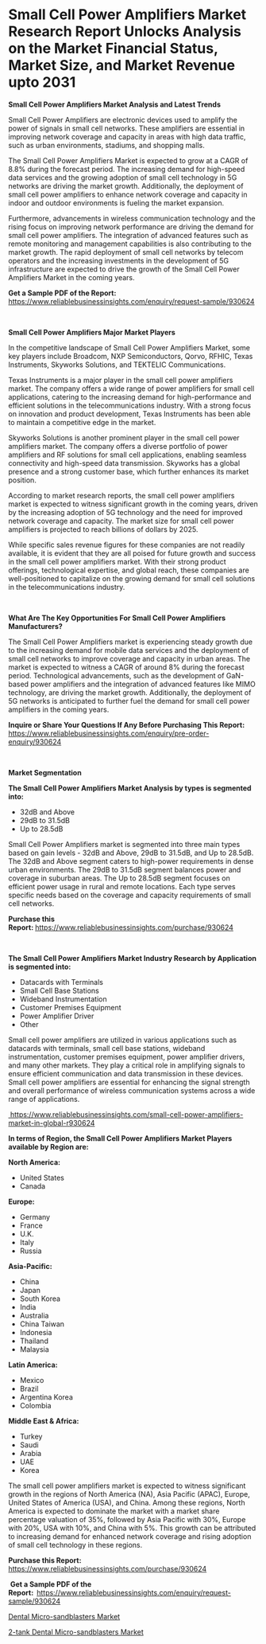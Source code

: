 <p><h1>Small Cell Power Amplifiers Market Research Report Unlocks Analysis on the Market Financial Status, Market Size, and Market Revenue upto 2031</h1></p><p><strong>Small Cell Power Amplifiers Market Analysis and Latest Trends</strong></p>
<p><p>Small Cell Power Amplifiers are electronic devices used to amplify the power of signals in small cell networks. These amplifiers are essential in improving network coverage and capacity in areas with high data traffic, such as urban environments, stadiums, and shopping malls.</p><p>The Small Cell Power Amplifiers Market is expected to grow at a CAGR of 8.8% during the forecast period. The increasing demand for high-speed data services and the growing adoption of small cell technology in 5G networks are driving the market growth. Additionally, the deployment of small cell power amplifiers to enhance network coverage and capacity in indoor and outdoor environments is fueling the market expansion.</p><p>Furthermore, advancements in wireless communication technology and the rising focus on improving network performance are driving the demand for small cell power amplifiers. The integration of advanced features such as remote monitoring and management capabilities is also contributing to the market growth. The rapid deployment of small cell networks by telecom operators and the increasing investments in the development of 5G infrastructure are expected to drive the growth of the Small Cell Power Amplifiers Market in the coming years.</p></p>
<p><strong>Get a Sample PDF of the Report:&nbsp;</strong> <a href="https://www.reliablebusinessinsights.com/enquiry/request-sample/930624">https://www.reliablebusinessinsights.com/enquiry/request-sample/930624</a></p>
<p>&nbsp;</p>
<p><strong>Small Cell Power Amplifiers Major Market Players</strong></p>
<p><p>In the competitive landscape of Small Cell Power Amplifiers Market, some key players include Broadcom, NXP Semiconductors, Qorvo, RFHIC, Texas Instruments, Skyworks Solutions, and TEKTELIC Communications. </p><p>Texas Instruments is a major player in the small cell power amplifiers market. The company offers a wide range of power amplifiers for small cell applications, catering to the increasing demand for high-performance and efficient solutions in the telecommunications industry. With a strong focus on innovation and product development, Texas Instruments has been able to maintain a competitive edge in the market. </p><p>Skyworks Solutions is another prominent player in the small cell power amplifiers market. The company offers a diverse portfolio of power amplifiers and RF solutions for small cell applications, enabling seamless connectivity and high-speed data transmission. Skyworks has a global presence and a strong customer base, which further enhances its market position. </p><p>According to market research reports, the small cell power amplifiers market is expected to witness significant growth in the coming years, driven by the increasing adoption of 5G technology and the need for improved network coverage and capacity. The market size for small cell power amplifiers is projected to reach billions of dollars by 2025.</p><p>While specific sales revenue figures for these companies are not readily available, it is evident that they are all poised for future growth and success in the small cell power amplifiers market. With their strong product offerings, technological expertise, and global reach, these companies are well-positioned to capitalize on the growing demand for small cell solutions in the telecommunications industry.</p></p>
<p>&nbsp;</p>
<p><strong>What Are The Key Opportunities For Small Cell Power Amplifiers Manufacturers?</strong></p>
<p><p>The Small Cell Power Amplifiers market is experiencing steady growth due to the increasing demand for mobile data services and the deployment of small cell networks to improve coverage and capacity in urban areas. The market is expected to witness a CAGR of around 8% during the forecast period. Technological advancements, such as the development of GaN-based power amplifiers and the integration of advanced features like MIMO technology, are driving the market growth. Additionally, the deployment of 5G networks is anticipated to further fuel the demand for small cell power amplifiers in the coming years.</p></p>
<p><strong>Inquire or Share Your Questions If Any Before Purchasing This Report:</strong> <a href="https://www.reliablebusinessinsights.com/enquiry/pre-order-enquiry/930624">https://www.reliablebusinessinsights.com/enquiry/pre-order-enquiry/930624</a></p>
<p>&nbsp;</p>
<p><strong>Market Segmentation</strong></p>
<p><strong>The Small Cell Power Amplifiers Market Analysis by types is segmented into:</strong></p>
<p><ul><li>32dB and Above</li><li>29dB to 31.5dB</li><li>Up to 28.5dB</li></ul></p>
<p><p>Small Cell Power Amplifiers market is segmented into three main types based on gain levels - 32dB and Above, 29dB to 31.5dB, and Up to 28.5dB. The 32dB and Above segment caters to high-power requirements in dense urban environments. The 29dB to 31.5dB segment balances power and coverage in suburban areas. The Up to 28.5dB segment focuses on efficient power usage in rural and remote locations. Each type serves specific needs based on the coverage and capacity requirements of small cell networks.</p></p>
<p><strong>Purchase this Report:&nbsp;</strong><a href="https://www.reliablebusinessinsights.com/purchase/930624">https://www.reliablebusinessinsights.com/purchase/930624</a></p>
<p>&nbsp;</p>
<p><strong>The Small Cell Power Amplifiers Market Industry Research by Application is segmented into:</strong></p>
<p><ul><li>Datacards with Terminals</li><li>Small Cell Base Stations</li><li>Wideband Instrumentation</li><li>Customer Premises Equipment</li><li>Power Amplifier Driver</li><li>Other</li></ul></p>
<p><p>Small cell power amplifiers are utilized in various applications such as datacards with terminals, small cell base stations, wideband instrumentation, customer premises equipment, power amplifier drivers, and many other markets. They play a critical role in amplifying signals to ensure efficient communication and data transmission in these devices. Small cell power amplifiers are essential for enhancing the signal strength and overall performance of wireless communication systems across a wide range of applications.</p></p>
<p><a href="https://www.reliablebusinessinsights.com/small-cell-power-amplifiers-market-in-global-r930624">&nbsp;https://www.reliablebusinessinsights.com/small-cell-power-amplifiers-market-in-global-r930624</a></p>
<p><strong>In terms of Region, the Small Cell Power Amplifiers Market Players available by Region are:</strong></p>
<p>
    <p> <strong> North America: </strong>
        <ul>
            <li>United States</li>
            <li>Canada</li>
        </ul>
        </p> 
    <p> <strong> Europe: </strong>
        <ul>
            <li>Germany</li>
            <li>France</li>
            <li>U.K.</li>
            <li>Italy</li>
            <li>Russia</li>
        </ul>
        </p> 
    <p> <strong> Asia-Pacific: </strong>
        <ul>
            <li>China</li>
            <li>Japan</li>
            <li>South Korea</li>
            <li>India</li>
            <li>Australia</li>
            <li>China Taiwan</li>
            <li>Indonesia</li>
            <li>Thailand</li>
            <li>Malaysia</li>
        </ul>
        </p> 
    <p> <strong> Latin America: </strong>
        <ul>
            <li>Mexico</li>
            <li>Brazil</li>
            <li>Argentina Korea</li>
            <li>Colombia</li>
        </ul>
        </p> 
    <p> <strong> Middle East & Africa: </strong>
        <ul>
            <li>Turkey</li>
            <li>Saudi</li>
            <li>Arabia</li>
            <li>UAE</li>
            <li>Korea</li>
        </ul>
    </p>
    </p>
<p><p>The small cell power amplifiers market is expected to witness significant growth in the regions of North America (NA), Asia Pacific (APAC), Europe, United States of America (USA), and China. Among these regions, North America is expected to dominate the market with a market share percentage valuation of 35%, followed by Asia Pacific with 30%, Europe with 20%, USA with 10%, and China with 5%. This growth can be attributed to increasing demand for enhanced network coverage and rising adoption of small cell technology in these regions.</p></p>
<p><strong>Purchase this Report: </strong><a href="https://www.reliablebusinessinsights.com/purchase/930624">https://www.reliablebusinessinsights.com/purchase/930624</a></p>
<p>&nbsp;<strong>Get a Sample PDF of the Report:&nbsp;&nbsp;</strong><a href="https://www.reliablebusinessinsights.com/enquiry/request-sample/930624">https://www.reliablebusinessinsights.com/enquiry/request-sample/930624</a></p>
<p><strong></strong></p>
<p><p><a href="https://github.com/violawzepeda0462024/Market-Research-Report-List-1/blob/main/dental-micro-sandblasters-market.md">Dental Micro-sandblasters Market</a></p><p><a href="https://github.com/erickahgreen002024/Market-Research-Report-List-1/blob/main/2-tank-dental-micro-sandblasters-market.md">2-tank Dental Micro-sandblasters Market</a></p></p>